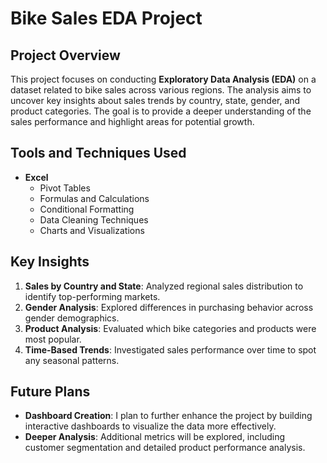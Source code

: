 
# Bike Sales EDA Project

## Project Overview
This project focuses on conducting **Exploratory Data Analysis (EDA)** on a dataset related to bike sales across various regions. The analysis aims to uncover key insights about sales trends by country, state, gender, and product categories. The goal is to provide a deeper understanding of the sales performance and highlight areas for potential growth.

## Tools and Techniques Used
- **Excel**
  - Pivot Tables
  - Formulas and Calculations
  - Conditional Formatting
  - Data Cleaning Techniques
  - Charts and Visualizations

## Key Insights
1. **Sales by Country and State**: Analyzed regional sales distribution to identify top-performing markets.
2. **Gender Analysis**: Explored differences in purchasing behavior across gender demographics.
3. **Product Analysis**: Evaluated which bike categories and products were most popular.
4. **Time-Based Trends**: Investigated sales performance over time to spot any seasonal patterns.

## Future Plans
- **Dashboard Creation**: I plan to further enhance the project by building interactive dashboards to visualize the data more effectively.
- **Deeper Analysis**: Additional metrics will be explored, including customer segmentation and detailed product performance analysis.

